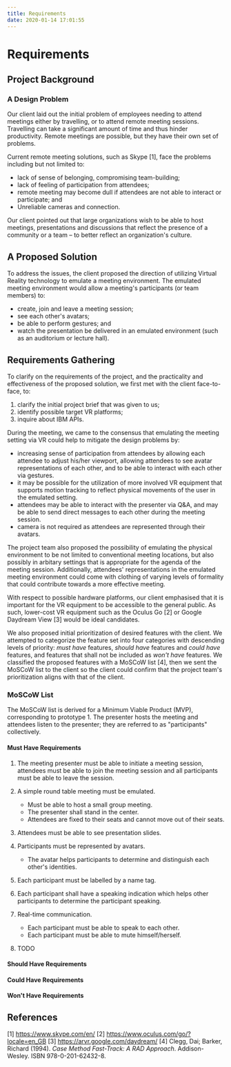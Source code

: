 ```yaml
---
title: Requirements
date: 2020-01-14 17:01:55
---
```


# Requirements

## Project Background

### A Design Problem

Our client laid out the initial problem of employees needing to attend meetings
either by travelling, or to attend remote meeting sessions. Travelling can take
a significant amount of time and thus hinder productivity. Remote meetings are
possible, but they have their own set of problems.

Current remote meeting solutions, such as Skype [1], face the problems including
but not limited to:

- lack of sense of belonging, compromising team-building;
- lack of feeling of participation from attendees;
- remote meeting may become dull if attendees are not able to interact or
  participate; and
- Unreliable cameras and connection.

Our client pointed out that large organizations wish to be able to host
meetings, presentations and discussions that reflect the presence of a
community or a team – to better reflect an organization's culture.

## A Proposed Solution

To address the issues, the client proposed the direction of utilizing Virtual
Reality technology to emulate a meeting environment. The emulated meeting 
environment would allow a meeting's participants (or team members) to:

- create, join and leave a meeting session;
- see each other's avatars;
- be able to perform gestures; and
- watch the presentation be delivered in an emulated environment (such as an
  auditorium or lecture hall).

## Requirements Gathering

To clarify on the requirements of the project, and the practicality and 
effectiveness of the proposed solution, we first met with the client
face-to-face, to:

1. clarify the initial project brief that was given to us;
2. identify possible target VR platforms;
3. inquire about IBM APIs. 

During the meeting, we came to the consensus that emulating the meeting setting
via VR could help to mitigate the design problems by:

- increasing sense of participation from attendees by allowing each attendee to
  adjust his/her viewport, allowing attendees to see avatar representations of
  each other, and to be able to interact with each other via gestures.
- it may be possible for the utilization of more involved VR equipment that
  supports motion tracking to reflect physical movements of the user in the
  emulated setting.
- attendees may be able to interact with the presenter via Q&A, and may be able
  to send direct messages to each other during the meeting session.
- camera is not required as attendees are represented through their avatars.

The project team also proposed the possibility of emulating the physical 
environment to be not limited to conventional meeting locations, but also 
possibly in arbitary settings that is appropriate for the agenda of the meeting
session. Additionally, attendees' representations in the emulated meeting
environment could come with clothing of varying levels of formality that could
contribute towards a more effective meeting.

With respect to possible hardware platforms, our client emphasised that it is
important for the VR equipment to be accessible to the general public. As such,
lower-cost VR equipment such as the Oculus Go [2] or Google Daydream View [3]
would be ideal candidates.

We also proposed initial prioritization of desired features with the client.
We attempted to categorize the feature set into four categories with descending
levels of priority: *must have* features, *should have* features and 
*could have* features, and features that shall not be included as *won't have* 
features. We classified the proposed features with a MoSCoW list [4], then
we sent the MoSCoW list to the client so the client could confirm that the
project team's prioritization aligns with that of the client.

### MoSCoW List

The MoSCoW list is derived for a Minimum Viable Product (MVP), corresponding
to prototype 1. The presenter hosts the meeting and attendees listen to the
presenter; they are referred to as "participants" collectively.

#### Must Have Requirements

1. The meeting presenter must be able to initiate a meeting session, attendees 
   must be able to join the meeting session and all participants must be able to
   leave the session.
2. A simple round table meeting must be emulated.
    
    - Must be able to host a small group meeting.
    - The presenter shall stand in the center.
    - Attendees are fixed to their seats and cannot move out of their seats.

3. Attendees must be able to see presentation slides.
4. Participants must be represented by avatars.

    - The avatar helps participants to determine and distinguish each other's
      identities.

5. Each participant must be labelled by a name tag.
6. Each participant shall have a speaking indication which helps other 
   participants to determine the participant speaking.
7. Real-time communication.

    - Each participant must be able to speak to each other.
    - Each participant must be able to mute himself/herself.

8. TODO


#### Should Have Requirements

#### Could Have Requirements

#### Won't Have Requirements

## References

[1] <https://www.skype.com/en/>
[2] <https://www.oculus.com/go/?locale=en_GB>
[3] <https://arvr.google.com/daydream/>
[4] Clegg, Dai; Barker, Richard (1994). *Case Method Fast-Track: A RAD Approach*. 
    Addison-Wesley. ISBN 978-0-201-62432-8.
